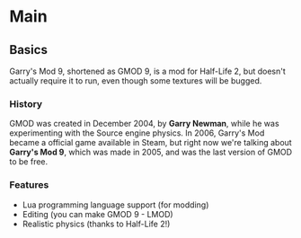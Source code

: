 # Main
## Basics
Garry's Mod 9, shortened as GMOD 9, is a mod for Half-Life 2, but doesn't actually require it to run, even though some textures will be bugged.
### History
GMOD was created in December 2004, by **Garry Newman**, while he was experimenting with the Source engine physics. In 2006, Garry's Mod became a official game available in Steam, but right now we're talking about **Garry's Mod 9**, which was made in 2005, and was the last version of GMOD to be free.
### Features
* Lua programming language support (for modding)
* Editing (you can make GMOD 9 - LMOD)
* Realistic physics (thanks to Half-Life 2!)